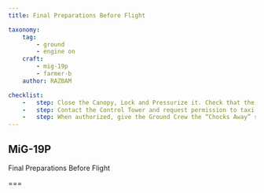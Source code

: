 ```yaml
---
title: Final Preparations Before Flight

taxonomy:
    tag:
        - ground
        - engine on
    craft: 
        - mig-19p
        - farmer-b
    author: RAZBAM

checklist:
    -   step: Close the Canopy, Lock and Pressurize it. Check that the indicator of the Cockpit Pressure Indicator remains at 0. Check that both the “Cockpit Pressurization” lever and “Cockpit Ventilation” switch are in the Open position.
    -   step: Contact the Control Tower and request permission to taxi to the active runway.
    -   step: When authorized, give the Ground Crew the “Chocks Away” signal and confirm that Chocks have been removed.
---
```


## MiG-19P 
Final Preparations Before Flight

===
